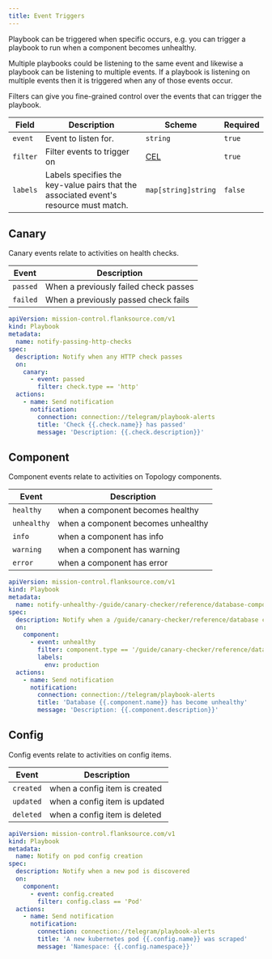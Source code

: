 ```yaml
---
title: Event Triggers
---
```


Playbook can be triggered when specific occurs, e.g. you can trigger a playbook to run when a component becomes unhealthy.

Multiple playbooks could be listening to the same event and likewise a playbook can be listening to multiple events. If a playbook is listening on multiple events then it is triggered when any of those events occur.

Filters can give you fine-grained control over the events that can trigger the playbook.

| Field    | Description                                                                           | Scheme                          | Required |
| -------- | ------------------------------------------------------------------------------------- | ------------------------------- | -------- |
| `event`  | Event to listen for.                                                                  | `string`                        | `true`   |
| `filter` | Filter events to trigger on                                                           | [CEL](/reference/scripting/cel) | `true`   |
| `labels` | Labels specifies the key-value pairs that the associated event's resource must match. | `map[string]string`             | `false`  |

## Canary

Canary events relate to activities on health checks.

| Event    | Description                           |
| -------- | ------------------------------------- |
| `passed` | When a previously failed check passes |
| `failed` | When a previously passed check fails  |

```yaml title="notify-passing-http-checks.yaml"
apiVersion: mission-control.flanksource.com/v1
kind: Playbook
metadata:
  name: notify-passing-http-checks
spec:
  description: Notify when any HTTP check passes
  on:
    canary:
      - event: passed
        filter: check.type == 'http'
  actions:
    - name: Send notification
      notification:
        connection: connection://telegram/playbook-alerts
        title: 'Check {{.check.name}} has passed'
        message: 'Description: {{.check.description}}'
```

## Component

Component events relate to activities on Topology components.

| Event       | Description                        |
| ----------- | ---------------------------------- |
| `healthy`   | when a component becomes healthy   |
| `unhealthy` | when a component becomes unhealthy |
| `info`      | when a component has info          |
| `warning`   | when a component has warning       |
| `error`     | when a component has error         |

```yaml title="notify-unhealthy-/guide/canary-checker/reference/database-component.yaml"
apiVersion: mission-control.flanksource.com/v1
kind: Playbook
metadata:
  name: notify-unhealthy-/guide/canary-checker/reference/database-component
spec:
  description: Notify when a /guide/canary-checker/reference/database component goes unhealthy
  on:
    component:
      - event: unhealthy
        filter: component.type == '/guide/canary-checker/reference/database'
        labels:
          env: production
  actions:
    - name: Send notification
      notification:
        connection: connection://telegram/playbook-alerts
        title: 'Database {{.component.name}} has become unhealthy'
        message: 'Description: {{.component.description}}'
```

## Config

Config events relate to activities on config items.

| Event     | Description                   |
| --------- | ----------------------------- |
| `created` | when a config item is created |
| `updated` | when a config item is updated |
| `deleted` | when a config item is deleted |

```yaml title="notify-newly-scraped-pod.yaml"
apiVersion: mission-control.flanksource.com/v1
kind: Playbook
metadata:
  name: Notify on pod config creation
spec:
  description: Notify when a new pod is discovered
  on:
    component:
      - event: config.created
        filter: config.class == 'Pod'
  actions:
    - name: Send notification
      notification:
        connection: connection://telegram/playbook-alerts
        title: 'A new kubernetes pod {{.config.name}} was scraped'
        message: 'Namespace: {{.config.namespace}}'
```
